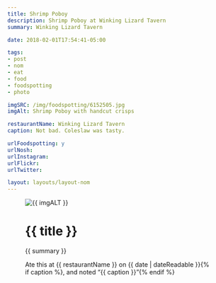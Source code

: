 ```yaml
---
title: Shrimp Poboy
description: Shrimp Poboy at Winking Lizard Tavern
summary: Winking Lizard Tavern

date: 2018-02-01T17:54:41-05:00

tags:
- post
- nom
- eat
- food
- foodspotting
- photo

imgSRC: /img/foodspotting/6152505.jpg
imgAlt: Shrimp Poboy with handcut crisps

restaurantName: Winking Lizard Tavern
caption: Not bad. Coleslaw was tasty.

urlFoodspotting: y
urlNosh:
urlInstagram:
urlFlickr:
urlTwitter:

layout: layouts/layout-nom
---
```

<figure class="nom">
	<img class="u-photo img-border" src="{{ imgSRC }}" alt="{{ imgALT }}">
	<figcaption>
		<h1 class="title p-name">{{ title }}</h1>
		<p class="summary">{{ summary }}</p>
		<p>Ate this at {{ restaurantName }} on <time class="dt-published" datetime="{{ date | dateIso }}">{{ date | dateReadable }}</time>{% if caption %}, and noted <q class="caption">{{ caption }}</q>{% endif %}
	</figcaption>
</figure>